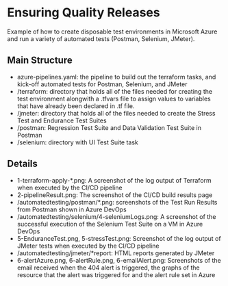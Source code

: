 # Ensuring Quality Releases

Example of how to create disposable test environments in  Microsoft Azure and run a variety of automated tests (Postman, Selenium, JMeter).

## Main Structure

- azure-pipelines.yaml: the pipeline to build out the terraform tasks, and kick-off automated tests for Postman, Selenium, and JMeter
- /terraform: directory that holds all of the files needed for creating the test environment alongwith a .tfvars file to assign values to variables that have already been declared in .tf file.
- /jmeter: directory that holds all of the files needed to create the Stress Test and Endurance Test Suites
- /postman: Regression Test Suite and Data Validation Test Suite in Postman
- /selenium: directory with UI Test Suite task

## Details

- 1-terraform-apply-*.png: A screenshot of the log output of Terraform when executed by the CI/CD pipeline
- 2-pipelineResult.png: The screenshot of the CI/CD build results page
- /automatedtesting/postman/*.png: screenshots of the Test Run Results from Postman shown in Azure DevOps
- /automatedtesting/selenium/4-seleniumLogs.png: A screenshot of the successful execution of the Selenium Test Suite on a VM in Azure DevOps
- 5-EnduranceTest.png, 5-stressTest.png: Screenshot of the log output of JMeter tests when executed by the CI/CD pipeline
- /automatedtesting/jmeter/*report: HTML reports generated by JMeter
- 6-alertAzure.png, 6-alertRule.png, 6-emailAlert.png: Screenshots of the email received when the 404 alert is triggered, the graphs of the resource that the alert was triggered for and the alert rule set in Azure
